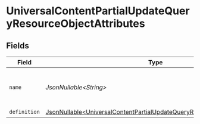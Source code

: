 # UniversalContentPartialUpdateQueryResourceObjectAttributes


## Fields

| Field                                                                                                                                                              | Type                                                                                                                                                               | Required                                                                                                                                                           | Description                                                                                                                                                        |
| ------------------------------------------------------------------------------------------------------------------------------------------------------------------ | ------------------------------------------------------------------------------------------------------------------------------------------------------------------ | ------------------------------------------------------------------------------------------------------------------------------------------------------------------ | ------------------------------------------------------------------------------------------------------------------------------------------------------------------ |
| `name`                                                                                                                                                             | *JsonNullable\<String>*                                                                                                                                            | :heavy_minus_sign:                                                                                                                                                 | The name for this template universal content                                                                                                                       |
| `definition`                                                                                                                                                       | [JsonNullable\<UniversalContentPartialUpdateQueryResourceObjectDefinition>](../../models/components/UniversalContentPartialUpdateQueryResourceObjectDefinition.md) | :heavy_minus_sign:                                                                                                                                                 | N/A                                                                                                                                                                |